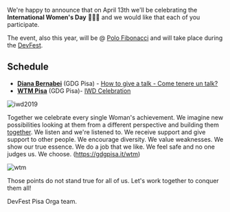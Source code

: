 We're happy to announce that on April 13th we'll be celebrating the **International Women's Day** 👩👩‍💻 and we would like that each of you participate.

The event, also this year, will be @ [Polo Fibonacci](https://goo.gl/maps/MufkLT1jBft) and will take place during the [DevFest](https://devfest.gdgpisa.it).

## Schedule

* [**Diana Bernabei**](/speakers/diana_bernabei) (GDG Pisa) - [How to give a talk - Come tenere un talk?](/schedule/2019-04-13?sessionId=214)
* [**WTM Pisa**](https://gdgpisa.it/wtm) (GDG Pisa)- [IWD Celebration](https://devfest.gdgpisa.it/schedule/2019-04-13?sessionId=100)

![iwd2019](/images/posts/iwd-2019.png)


Together we celebrate every single Woman's achievement.
We imagine new possibilities looking at them from a different perspective and building them [together](https://medium.com/@kiaruzza_dev/t%C3%A8-dolcetti-e-tecnologia-8cb701349454).
We listen and we're listened to.
We receive support and give support to other people.
We encourage diversity.
We value weaknesses.
We show our true essence.
We do a job that we like.
We feel safe and no one judges us.
We choose. (https://gdgpisa.it/wtm)


![wtm](/images/posts/wtm-logo.png)


Those points do not stand true for all of us. 
Let's work together to conquer them all!

DevFest Pisa Orga team.
